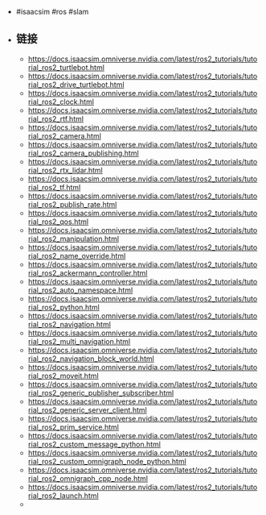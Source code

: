 - #isaacsim #ros #slam
- ## 链接
	- https://docs.isaacsim.omniverse.nvidia.com/latest/ros2_tutorials/tutorial_ros2_turtlebot.html
	- https://docs.isaacsim.omniverse.nvidia.com/latest/ros2_tutorials/tutorial_ros2_drive_turtlebot.html
	- https://docs.isaacsim.omniverse.nvidia.com/latest/ros2_tutorials/tutorial_ros2_clock.html
	- https://docs.isaacsim.omniverse.nvidia.com/latest/ros2_tutorials/tutorial_ros2_rtf.html
	- https://docs.isaacsim.omniverse.nvidia.com/latest/ros2_tutorials/tutorial_ros2_camera.html
	- https://docs.isaacsim.omniverse.nvidia.com/latest/ros2_tutorials/tutorial_ros2_camera_publishing.html
	- https://docs.isaacsim.omniverse.nvidia.com/latest/ros2_tutorials/tutorial_ros2_rtx_lidar.html
	- https://docs.isaacsim.omniverse.nvidia.com/latest/ros2_tutorials/tutorial_ros2_tf.html
	- https://docs.isaacsim.omniverse.nvidia.com/latest/ros2_tutorials/tutorial_ros2_publish_rate.html
	- https://docs.isaacsim.omniverse.nvidia.com/latest/ros2_tutorials/tutorial_ros2_qos.html
	- https://docs.isaacsim.omniverse.nvidia.com/latest/ros2_tutorials/tutorial_ros2_manipulation.html
	- https://docs.isaacsim.omniverse.nvidia.com/latest/ros2_tutorials/tutorial_ros2_name_override.html
	- https://docs.isaacsim.omniverse.nvidia.com/latest/ros2_tutorials/tutorial_ros2_ackermann_controller.html
	- https://docs.isaacsim.omniverse.nvidia.com/latest/ros2_tutorials/tutorial_ros2_auto_namespace.html
	- https://docs.isaacsim.omniverse.nvidia.com/latest/ros2_tutorials/tutorial_ros2_python.html
	- https://docs.isaacsim.omniverse.nvidia.com/latest/ros2_tutorials/tutorial_ros2_navigation.html
	- https://docs.isaacsim.omniverse.nvidia.com/latest/ros2_tutorials/tutorial_ros2_multi_navigation.html
	- https://docs.isaacsim.omniverse.nvidia.com/latest/ros2_tutorials/tutorial_ros2_navigation_block_world.html
	- https://docs.isaacsim.omniverse.nvidia.com/latest/ros2_tutorials/tutorial_ros2_moveit.html
	- https://docs.isaacsim.omniverse.nvidia.com/latest/ros2_tutorials/tutorial_ros2_generic_publisher_subscriber.html
	- https://docs.isaacsim.omniverse.nvidia.com/latest/ros2_tutorials/tutorial_ros2_generic_server_client.html
	- https://docs.isaacsim.omniverse.nvidia.com/latest/ros2_tutorials/tutorial_ros2_prim_service.html
	- https://docs.isaacsim.omniverse.nvidia.com/latest/ros2_tutorials/tutorial_ros2_custom_message_python.html
	- https://docs.isaacsim.omniverse.nvidia.com/latest/ros2_tutorials/tutorial_ros2_custom_omnigraph_node_python.html
	- https://docs.isaacsim.omniverse.nvidia.com/latest/ros2_tutorials/tutorial_ros2_omnigraph_cpp_node.html
	- https://docs.isaacsim.omniverse.nvidia.com/latest/ros2_tutorials/tutorial_ros2_launch.html
	-
